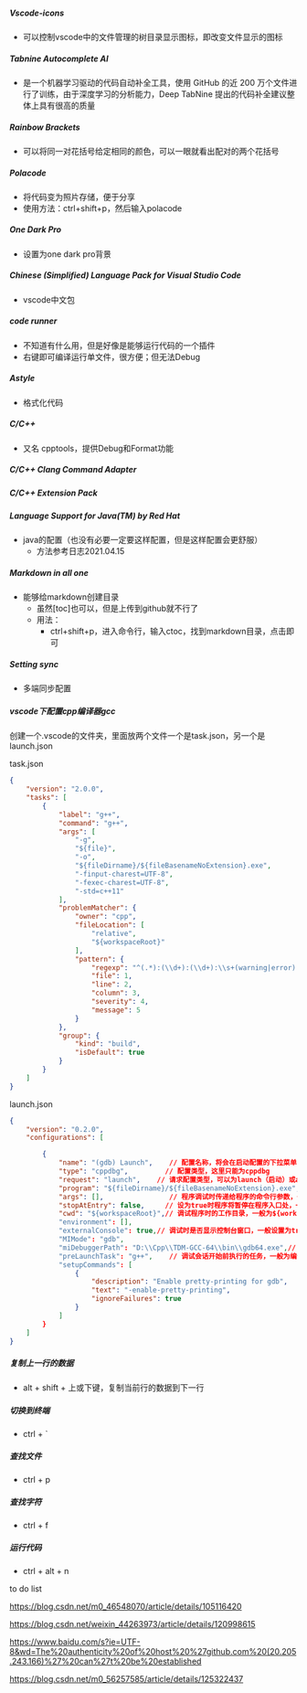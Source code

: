 ##### Vscode-icons

- 可以控制vscode中的文件管理的树目录显示图标，即改变文件显示的图标



##### Tabnine Autocomplete AI

- 是一个机器学习驱动的代码自动补全工具，使用 GitHub 的近 200 万个文件进行了训练，由于深度学习的分析能力，Deep TabNine 提出的代码补全建议整体上具有很高的质量



##### Rainbow Brackets

- 可以将同一对花括号给定相同的颜色，可以一眼就看出配对的两个花括号



##### Polacode

- 将代码变为照片存储，便于分享
- 使用方法：ctrl+shift+p，然后输入polacode



##### One Dark Pro

- 设置为one dark pro背景



##### Chinese (Simplified) Language Pack for Visual Studio Code

- vscode中文包



##### code runner

- 不知道有什么用，但是好像是能够运行代码的一个插件
- 右键即可编译运行单文件，很方便；但无法Debug



##### Astyle

- 格式化代码



##### C/C++

- 又名 cpptools，提供Debug和Format功能



##### C/C++ Clang Command Adapter

##### C/C++ Extension Pack



##### Language Support for Java(TM) by Red Hat

- java的配置（也没有必要一定要这样配置，但是这样配置会更舒服）
  - 方法参考日志2021.04.15



##### Markdown in all one

- 能够给markdown创建目录
  - 虽然[toc]也可以，但是上传到github就不行了
  - 用法：
    - ctrl+shift+p，进入命令行，输入ctoc，找到markdown目录，点击即可



##### Setting sync

- 多端同步配置





##### vscode下配置cpp编译器gcc

创建一个.vscode的文件夹，里面放两个文件一个是task.json，另一个是launch.json



task.json

```json
{
    "version": "2.0.0",
    "tasks": [
        {
            "label": "g++",
            "command": "g++",
            "args": [
                "-g",
                "${file}",
                "-o",
                "${fileDirname}/${fileBasenameNoExtension}.exe",
                "-finput-charest=UTF-8",
                "-fexec-charest=UTF-8",
                "-std=c++11"
            ],
            "problemMatcher": {
                "owner": "cpp",
                "fileLocation": [
                    "relative",
                    "${workspaceRoot}"
                ],
                "pattern": {
                    "regexp": "^(.*):(\\d+):(\\d+):\\s+(warning|error):\\s+(.*)$",
                    "file": 1,
                    "line": 2,
                    "column": 3,
                    "severity": 4,
                    "message": 5
                }
            },
            "group": {
                "kind": "build",
                "isDefault": true
            }
        }
    ]
}
```







launch.json

```json
{
    "version": "0.2.0",
    "configurations": [

        {
            "name": "(gdb) Launch",    // 配置名称，将会在启动配置的下拉菜单中显示
            "type": "cppdbg",         // 配置类型，这里只能为cppdbg
            "request": "launch",    // 请求配置类型，可以为launch（启动）或attach（附加）
            "program": "${fileDirname}/${fileBasenameNoExtension}.exe",// 将要进行调试的程序的路径
            "args": [],                // 程序调试时传递给程序的命令行参数，一般设为空即可
            "stopAtEntry": false,     // 设为true时程序将暂停在程序入口处，一般设置为false
            "cwd": "${workspaceRoot}",// 调试程序时的工作目录，一般为${workspaceRoot}即代码所在目录
            "environment": [],
            "externalConsole": true,// 调试时是否显示控制台窗口，一般设置为true显示控制台
            "MIMode": "gdb",
            "miDebuggerPath": "D:\\Cpp\\TDM-GCC-64\\bin\\gdb64.exe",// miDebugger的路径，注意这里要与MinGw的路径对应
            "preLaunchTask": "g++",    // 调试会话开始前执行的任务，一般为编译程序，c++为g++, c为gcc
            "setupCommands": [
                {
                    "description": "Enable pretty-printing for gdb",
                    "text": "-enable-pretty-printing",
                    "ignoreFailures": true
                }
            ]
        }
    ]
}
```





##### 复制上一行的数据

- alt + shift + 上或下键，复制当前行的数据到下一行



##### 切换到终端

- ctrl + `



##### 查找文件

- ctrl + p



##### 查找字符

- ctrl + f



##### 运行代码

- ctrl + alt + n





to do list

https://blog.csdn.net/m0_46548070/article/details/105116420

https://blog.csdn.net/weixin_44263973/article/details/120998615

https://www.baidu.com/s?ie=UTF-8&wd=The%20authenticity%20of%20host%20%27github.com%20(20.205.243.166)%27%20can%27t%20be%20established

https://blog.csdn.net/m0_56257585/article/details/125322437
